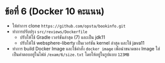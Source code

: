 # ข้อที่ 6 (Docker 10 คะแนน)

* ให้ทำการ clone `https://github.com/opsta/bookinfo.git`
* ทำการปรับปรุง `src/reviews/Dockerfile`
  * ปรับให้ใช้ Gradle เวอร์ชันล่าสุด (7) และเป็น jdk11
  * ปรับให้ใช้ websphere-liberty เป็นเวอร์ชัน kernel ล่าสุด และใช้ java11
* ทำการ build Docker Image และใช้คำสั่ง `docker image` เพื่อนำขนาดของ Image ใส่เป็นคำตอบอยู่ในไฟล์ `/exam/6/size.txt` โดยให้อยู่ในรูปแบบ `123MB`